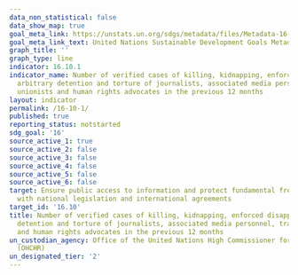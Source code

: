 ```yaml
---
data_non_statistical: false
data_show_map: true
goal_meta_link: https://unstats.un.org/sdgs/metadata/files/Metadata-16-10-01.pdf
goal_meta_link_text: United Nations Sustainable Development Goals Metadata (pdf 1361kB)
graph_title: ''
graph_type: line
indicator: 16.10.1
indicator_name: Number of verified cases of killing, kidnapping, enforced disappearance,
  arbitrary detention and torture of journalists, associated media personnel, trade
  unionists and human rights advocates in the previous 12 months
layout: indicator
permalink: /16-10-1/
published: true
reporting_status: notstarted
sdg_goal: '16'
source_active_1: true
source_active_2: false
source_active_3: false
source_active_4: false
source_active_5: false
source_active_6: false
target: Ensure public access to information and protect fundamental freedoms, in accordance
  with national legislation and international agreements
target_id: '16.10'
title: Number of verified cases of killing, kidnapping, enforced disappearance, arbitrary
  detention and torture of journalists, associated media personnel, trade unionists
  and human rights advocates in the previous 12 months
un_custodian_agency: Office of the United Nations High Commissioner for Human Rights
  (OHCHR)
un_designated_tier: '2'
---
```

